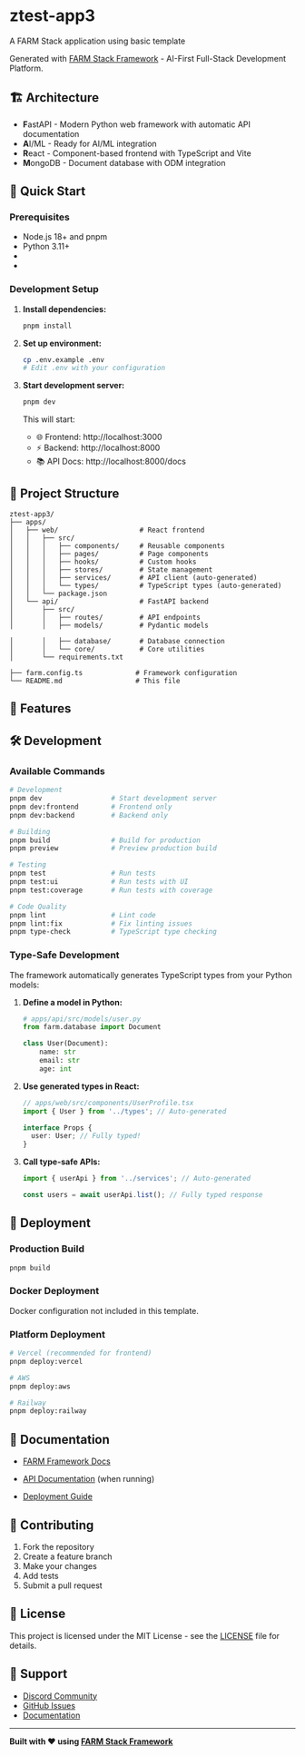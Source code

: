 # ztest-app3

A FARM Stack application using basic template

Generated with [FARM Stack Framework](https://github.com/farm-stack/framework) - AI-First Full-Stack Development Platform.

## 🏗️ Architecture

- **F**astAPI - Modern Python web framework with automatic API documentation
- **A**I/ML - Ready for AI/ML integration
- **R**eact - Component-based frontend with TypeScript and Vite
- **M**ongoDB - Document database with ODM integration

## 🚀 Quick Start

### Prerequisites

- Node.js 18+ and pnpm
- Python 3.11+
- 
- 


### Development Setup

1. **Install dependencies:**
   ```bash
   pnpm install
   ```

2. **Set up environment:**
   ```bash
   cp .env.example .env
   # Edit .env with your configuration
   ```

3. **Start development server:**
   ```bash
   pnpm dev
   ```

   This will start:
   - 🌐 Frontend: http://localhost:3000
   - ⚡ Backend: http://localhost:8000
   - 📚 API Docs: http://localhost:8000/docs
   

## 📁 Project Structure

```
ztest-app3/
├── apps/
│   ├── web/                    # React frontend
│   │   ├── src/
│   │   │   ├── components/     # Reusable components
│   │   │   ├── pages/          # Page components
│   │   │   ├── hooks/          # Custom hooks
│   │   │   ├── stores/         # State management
│   │   │   ├── services/       # API client (auto-generated)
│   │   │   └── types/          # TypeScript types (auto-generated)
│   │   └── package.json
│   └── api/                    # FastAPI backend
│       ├── src/
│       │   ├── routes/         # API endpoints
│       │   ├── models/         # Pydantic models

│       │   ├── database/       # Database connection
│       │   └── core/           # Core utilities
│       └── requirements.txt

├── farm.config.ts             # Framework configuration
└── README.md                  # This file
```

## 🔧 Features




## 🛠️ Development

### Available Commands

```bash
# Development
pnpm dev                 # Start development server
pnpm dev:frontend        # Frontend only
pnpm dev:backend         # Backend only

# Building
pnpm build               # Build for production
pnpm preview             # Preview production build

# Testing
pnpm test                # Run tests
pnpm test:ui             # Run tests with UI
pnpm test:coverage       # Run tests with coverage

# Code Quality
pnpm lint                # Lint code
pnpm lint:fix            # Fix linting issues
pnpm type-check          # TypeScript type checking

```

### Type-Safe Development

The framework automatically generates TypeScript types from your Python models:

1. **Define a model in Python:**
   ```python
   # apps/api/src/models/user.py
   from farm.database import Document

   class User(Document):
       name: str
       email: str
       age: int
   ```

2. **Use generated types in React:**
   ```typescript
   // apps/web/src/components/UserProfile.tsx
   import { User } from '../types'; // Auto-generated

   interface Props {
     user: User; // Fully typed!
   }
   ```

3. **Call type-safe APIs:**
   ```typescript
   import { userApi } from '../services'; // Auto-generated

   const users = await userApi.list(); // Fully typed response
   ```


## 🚢 Deployment

### Production Build
```bash
pnpm build
```

### Docker Deployment
Docker configuration not included in this template.

### Platform Deployment
```bash
# Vercel (recommended for frontend)
pnpm deploy:vercel

# AWS
pnpm deploy:aws

# Railway
pnpm deploy:railway
```

## 📖 Documentation

- [FARM Framework Docs](https://farm-stack.dev/docs)
- [API Documentation](http://localhost:8000/docs) (when running)

- [Deployment Guide](https://farm-stack.dev/docs/deployment)

## 🤝 Contributing

1. Fork the repository
2. Create a feature branch
3. Make your changes
4. Add tests
5. Submit a pull request

## 📄 License

This project is licensed under the MIT License - see the [LICENSE](LICENSE) file for details.

## 🙋 Support

- [Discord Community](https://discord.gg/farm-stack)
- [GitHub Issues](https://github.com/farm-stack/framework/issues)
- [Documentation](https://farm-stack.dev)

---

**Built with ❤️ using [FARM Stack Framework](https://farm-stack.dev)**